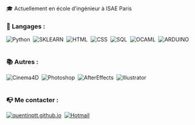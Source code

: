 🎓 Actuellement en école d'ingénieur à ISAE Paris

### 🤖 Langages :
![Python](https://img.shields.io/badge/-Python-3776AB?style=for-the-badge&logo=Python&logoColor=white)
&nbsp;![SKLEARN](https://img.shields.io/badge/-SkLearn-F7931E?style=for-the-badge&logo=scikit-learn&logoColor=white)
&nbsp;![HTML](https://img.shields.io/badge/-HTML-E15622?style=for-the-badge&logo=HTML5&logoColor=white)
&nbsp;![CSS](https://img.shields.io/badge/-CSS-1B7FDE?style=for-the-badge&logo=CSS3&logoColor=white)
&nbsp;![SQL](https://img.shields.io/badge/-SQL-652d90?style=for-the-badge&logo=MySQL&logoColor=white)
&nbsp;![OCAML](https://img.shields.io/badge/-OCAML-ec690c?style=for-the-badge&logo=OCAML&logoColor=white)
&nbsp;![ARDUINO](https://img.shields.io/badge/-ARDUINO-0f8b91?style=for-the-badge&logo=ARDUINO&logoColor=white)
&nbsp; &nbsp; 
<br><br>
###  📚 Autres :
![Cinema4D](https://img.shields.io/badge/-Cinema4D-011A6A?style=for-the-badge&logo=CINEMA-4D&logoColor=white)
&nbsp;![Photoshop](https://img.shields.io/badge/-Photoshop-31A8FF?style=for-the-badge&logo=Adobe-Photoshop&logoColor=white)
&nbsp;![AfterEffects](https://img.shields.io/badge/-AfterEffects-652d90?style=for-the-badge&logo=Adobe-After-Effects&logoColor=white)
&nbsp;![Illustrator](https://img.shields.io/badge/-Illustrator-FF9A00?style=for-the-badge&logo=Adobe-Illustrator&logoColor=white)
&nbsp; &nbsp; 
<br><br>
### 📭 Me contacter :
[![quentinptt.github.io](https://img.shields.io/badge/-QUENTINPTT-000000?style=for-the-badge&logo=react&logoColor=white)](https://quentinptt.github.io)
&nbsp;[![Hotmail](https://img.shields.io/badge/-OUTLOOK-0072C6?style=for-the-badge&logo=microsoft&logoColor=white)](mailto:quentin.abo@hotmail.com)
<br><br>
